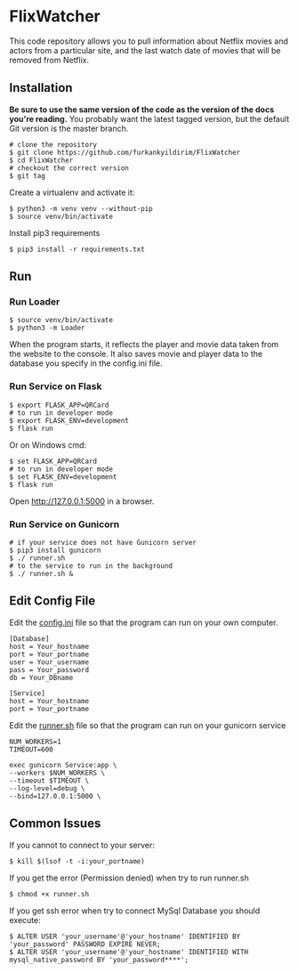 # FlixWatcher
This code repository allows you to pull information about Netflix movies and actors from a particular site, and the last watch date of movies that will be removed from Netflix.

## Installation

**Be sure to use the same version of the code as the version of the docs you're reading.**
You probably want the latest tagged version, but the default Git version is the master branch.

```shell
# clone the repository
$ git clone https://github.com/furkankyildirim/FlixWatcher
$ cd FlixWatcher
# checkout the correct version
$ git tag
```

Create a virtualenv and activate it:
```shell
$ python3 -m venv venv --without-pip
$ source venv/bin/activate
```

Install pip3 requirements
```shell
$ pip3 install -r requirements.txt
```

## Run
### Run Loader
```shell
$ source venv/bin/activate
$ python3 -m Loader
```
When the program starts, it reflects the player and movie data taken from the website to the console. It also saves movie and player data to the database you specify in the config.ini file.

### Run Service on Flask
```shell
$ export FLASK_APP=QRCard 
# to run in developer mode
$ export FLASK_ENV=development
$ flask run
```
Or on Windows cmd:
```shell
$ set FLASK_APP=QRCard
# to run in developer mode
$ set FLASK_ENV=development
$ flask run
```
Open http://127.0.0.1:5000 in a browser.
### Run Service on Gunicorn 

```shell
# if your service does not have Gunicorn server
$ pip3 install gunicorn
$ ./ runner.sh
# to the service to run in the background
$ ./ runner.sh &
```

## Edit Config File
Edit the [config.ini](https://github.com/furkankyildirim/FlixWatcher/tree/master/config.ini) file so that the program can run on your own computer.
```text
[Database]
host = Your_hostname
port = Your_portname
user = Your_username
pass = Your_password
db = Your_DBname

[Service]
host = Your_hostname
port = Your_portname
```
Edit the [runner.sh](https://github.com/furkankyildirim/FlixWatcher/tree/master/runner.sh) file so that the program can run on your gunicorn service
```text
NUM_WORKERS=1
TIMEOUT=600

exec gunicorn Service:app \
--workers $NUM_WORKERS \
--timeout $TIMEOUT \
--log-level=debug \
--bind=127.0.0.1:5000 \
```

## Common Issues
If you cannot to connect to your server:
```shell
$ kill $(lsof -t -i:your_portname)
```
If you get the error (Permission denied) when try to run runner.sh
```shell
$ chmod +x runner.sh
```
If you get ssh error when try to connect MySql Database
you should execute:
```shell
$ ALTER USER 'your_username'@'your_hostname' IDENTIFIED BY 'your_password' PASSWORD EXPIRE NEVER;
$ ALTER USER 'your_username'@'your_hostname' IDENTIFIED WITH mysql_native_password BY 'your_password****';
```